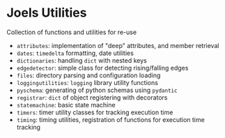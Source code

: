 # Joels Utilities

Collection of functions and utilities for re-use

- `attributes`: implementation of "deep" attributes, and member retrieval
- `dates`: `timedelta` formatting, date utilities
- `dictionaries`: handling `dict` with nested keys
- `edgedetector`: simple class for detecting rising/falling edges
- `files`: directory parsing and configuration loading
- `loggingutilities`: `logging` library utility functions
- `pyschema`: generating of python schemas using `pydantic`
- `registrar`: `dict` of object registering with decorators
- `statemachine`: basic state machine
- `timers`: timer utility classes for tracking execution time 
- `timing`: timing utilities, registration of functions for execution time tracking